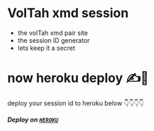# VolTah xmd session
- the volTah xmd pair site
- the session ID generator 
- lets keep it a secret 



# now heroku deploy ✍️👋
deploy your session id to heroku below 👇👇👇👇

***Deploy on [`HEROKU`](https://dashboard.heroku.com/new?template=https%3A%2F%2Fgithub.com%2Tennor-modz%2VolTah-xmd-session)***
